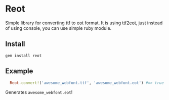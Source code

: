 Reot
====

Simple library for converting [ttf](http://en.wikipedia.org/wiki/TrueType) to [eot](http://en.wikipedia.org/wiki/Embedded_OpenType) format. It is using [ttf2eot](http://code.google.com/p/ttf2eot/), just instead of using console, you can use simple ruby module.


Install
-------

```gem install reot```

Example
-------

```ruby
  Reot.convert!('awesome_webfont.ttf', 'awesome_webfont.eot') #=> true
```

Generates ```awesome_webfont.eot```!
